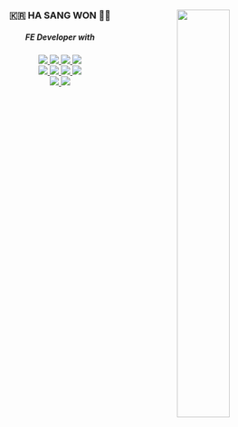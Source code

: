 <div align="center">
  
 <a href="#"><img align="right" width="43%" src="https://github-readme-stats.vercel.app/api/top-langs/?username=hasangwon&layout=compact"/></a>
 
 ###  🇰🇷 HA SANG WON 🙆🏻
 ##### FE Developer with
 <a href="#">
 <img src="https://img.shields.io/badge/HTML5-E34F26?style=for-the-badge&logo=HTML5&logoColor=white">
 <img src="https://img.shields.io/badge/CSS3-1572B6?style=for-the-badge&logo=CSS3&logoColor=white">
 <img src="https://img.shields.io/badge/JavaScript-F7DF1E?style=for-the-badge&logo=JavaScript&logoColor=white">
 <img src="https://img.shields.io/badge/TypeScript-3178C6?style=for-the-badge&logo=TypeScript&logoColor=white">
 <br>
 <img src="https://img.shields.io/badge/React-61DAFB?style=for-the-badge&logo=React&logoColor=white">
 <img src="https://img.shields.io/badge/Redux-764ABC?style=for-the-badge&logo=Redux#764ABC&logoColor=white">
 <img src="https://img.shields.io/badge/REACT%20Context-61DAFB?style=for-the-badge&logo=React&logoColor=white">
 <img src="https://img.shields.io/badge/Next.js-000000?style=for-the-badge&logo=Next.js&logoColor=white">
 <br>
 <img src="https://img.shields.io/badge/styled%20components-DB7093?style=for-the-badge&logo=styled-components&logoColor=white">
 <img src="https://img.shields.io/badge/Tailwind%20CSS-06B6D4?style=for-the-badge&logo=Tailwind%20CSS&logoColor=white">
 <br>
 <!-- <img src="https://img.shields.io/badge/Firebase-FFCA28?style=for-the-badge&logo=Firebase&logoColor=white">
 <img src="https://img.shields.io/badge/Node.js-339933?style=for-the-badge&logo=Node.js&logoColor=white">
 <img src="https://img.shields.io/badge/MySQL-4479A1?style=for-the-badge&logo=MySQL&logoColor=white">
 <img src="https://img.shields.io/badge/MongoDB-47A248?style=for-the-badge&logo=MongoDB&logoColor=white"> -->
 </a>
</div>
